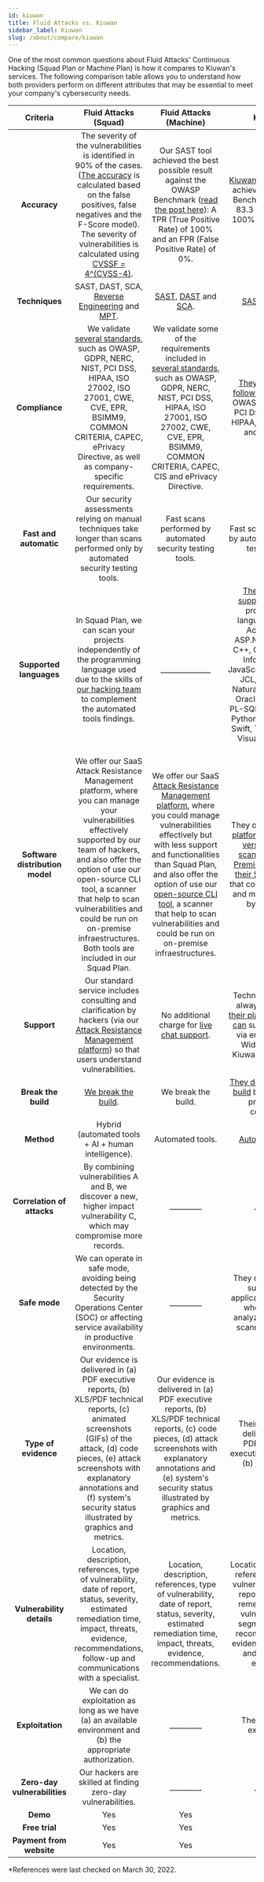 ```yaml
---
id: kiuwan
title: Fluid Attacks vs. Kiuwan
sidebar_label: Kiuwan
slug: /about/compare/kiuwan
---
```


One of the most common questions
about Fluid Attacks' Continuous Hacking
(Squad Plan or Machine Plan)
is how it compares to Kiuwan's services.
The following comparison table
allows you to understand
how both providers perform on different attributes
that may be essential to meet your company's cybersecurity needs.

|           **Criteria**          |                                                                                                                                                                  **Fluid Attacks (Squad)**                                                                                                                                                                  |                                                                                                                                                                                                                   **Fluid Attacks (Machine)**                                                                                                                                                                                                                   |                                                                                                                                                                                             **Kiuwan***                                                                                                                                                                                            |
|:-------------------------------:|:----------------------------------------------------------------------------------------------------------------------------------------------------------------------------------------------------------------------------------------------------------------------------------------------------------------------------------------------------------:|:-------------------------------------------------------------------------------------------------------------------------------------------------------------------------------------------------------------------------------------------------------------------------------------------------------------------------------------------------------------------------------------------------------------------------------------------------------------:|:-------------------------------------------------------------------------------------------------------------------------------------------------------------------------------------------------------------------------------------------------------------------------------------------------------------------------------------------------------------------------------------------------:|
| **Accuracy**                   | The severity of the vulnerabilities is identified in 90% of the cases. ([The accuracy](/about/sla/accuracy/) is calculated based on the false positives, false negatives and the F-Score model). The severity of vulnerabilities is calculated using [CVSSF = 4^(CVSS-4)](/about/faq/#adjustment-by-severity).                                             | Our SAST tool achieved the best possible result against the OWASP Benchmark ([read the post here](https://fluidattacks.com/blog/owasp-benchmark-fluid-attacks/)): A TPR (True Positive Rate) of 100% and an FPR (False Positive Rate) of 0%.                                                                                                                                                                                                                  | [Kiuwan Code Security](https://www.kiuwan.com/blog/owasp-benchmark-diy/) achieved an OWASP Benchmark score of 83.3 with a TPR of 100% and an FPR of 16.7%.                                                                                                                                                                                                                                        |
| **Techniques**                  | SAST, DAST, SCA, [Reverse Engineering](https://fluidattacks.com/categories/re/) and [MPT](https://fluidattacks.com/categories/re/).                                                                                                                                                                                                                        | [SAST](https://fluidattacks.com/categories/sast/), [DAST](https://fluidattacks.com/categories/dast/) and [SCA](https://fluidattacks.com/categories/sca/).                                                                                                                                                                                                                                                                                                     | [SAST](https://www.kiuwan.com/code-security-sast/) and [SCA](https://www.kiuwan.com/insights-open-source/).                                                                                                                                                                                                                                                                                       |
| **Compliance**                  | We validate [several standards](https://docs.fluidattacks.com/criteria/compliance/), such as OWASP, GDPR, NERC, NIST, PCI DSS,  HIPAA, ISO 27002, ISO 27001, CWE, CVE, EPR, BSIMM9, COMMON CRITERIA, CAPEC, ePrivacy Directive, as well as company-specific requirements.                                                                                  | We validate some of the requirements included in [several standards](https://docs.fluidattacks.com/criteria/compliance/), such as OWASP, GDPR, NERC, NIST, PCI DSS, HIPAA, ISO 27001, ISO 27002, CWE, CVE, EPR, BSIMM9, COMMON CRITERIA, CAPEC, CIS and ePrivacy Directive.                                                                                                                                                                                   | [They validate the following standards:](https://www.kiuwan.com/blog/security-standards-in-software-development/) OWASP, NIST, CWE, PCI DSS, MISRA-C, HIPAA, WASC, BIZEC and SEI CERT.                                                                                                                                                                                                            |
| **Fast and automatic**          | Our security assessments relying on manual techniques take longer than scans performed only by automated security testing tools.                                                                                                                                                                                                                           | Fast scans performed by automated security testing tools.                                                                                                                                                                                                                                                                                                                                                                                                     | Fast scans performed by automated security testing tools.                                                                                                                                                                                                                                                                                                                                         |
| **Supported languages**         | In Squad Plan, we can scan your projects independently of the programming language used due to the skills of [our hacking team](https://fluidattacks.com/solutions/penetration-testing/) to complement the automated tools findings.                                                                                                                       | ______________                                                                                                                                                                                                                                                                                                                                                                                                                                                | [Their solutions support](https://www.kiuwan.com/docs/pages/viewpage.action?pageId=17727588) following programming languages: ABAP, ActionScript, ASP.NET, C, Cobol, C++, C#, Go, HTML, Informix, Java, JavaScript/TypeScript, JCL, JSP, Kotlin, Natural, Objective C, OracleForms, PHP, PL-SQL, PowerScript, Python, RPG4, Scala, Swift, Transact-SQL, VisualBasic 6 and VB.Net.                 |
| **Software distribution model** | We offer our SaaS Attack Resistance Management platform, where you can manage your vulnerabilities effectively supported by our team of hackers, and also offer the option of use our open-source CLI tool, a scanner that help to scan vulnerabilities and could be run on on-premise infraestructures. Both tools are included in our Squad Plan.        | We offer our SaaS [Attack Resistance Management platform](https://docs.fluidattacks.com/machine/web/arm), where you could manage vulnerabilities effectively but with less support and functionalities than Squad Plan, and also offer the option of use our [open-source CLI tool](https://docs.fluidattacks.com/machine/scanner/plans/foss), a scanner that help to scan vulnerabilities and could be run on on-premise infraestructures.                   | They offer their [SaaS platform](https://www.kiuwan.com/docs/display/K5/Kiuwan+Cloud+Analyzer), also a [local version of their scanner](https://www.kiuwan.com/docs/display/K5/Kiuwan+Local+Analyzer) and [On-Premises version of their SaaS platform](https://www.kiuwan.com/docs/display/K5/Kiuwan+On-Premises+Distributed+Version) that could be installed and managed totally by the client.  |
| **Support**                     | Our standard service includes consulting and clarification by hackers (via our [Attack Resistance Management platform](https://docs.fluidattacks.com/machine/web/arm)) so that users understand vulnerabilities.                                                                                                                                           | No additional charge for [live chat support](/machine/web/support/live-chat).                                                                                                                                                                                                                                                                                                                                                                                 | Technical support is always included [in their plans](https://www.kiuwan.com/pricing/). [Customers can](https://www.kiuwan.com/docs/display/K5/Kiuwan+Technical+Support+Guide) submit requests via email, the Help Widget, and the Kiuwan Help Center.                                                                                                                                            |
| **Break the build**             | [We break the build](https://fluidattacks.com/solutions/devsecops/).                                                                                                                                                                                                                                                                                       | We break the build.                                                                                                                                                                                                                                                                                                                                                                                                                                           | [They do not break the build](https://www.kiuwan.com/press-releases/) but only report problematic conditions.                                                                                                                                                                                                                                                                                     |
| **Method**                      | Hybrid (automated tools + AI + human   intelligence).                                                                                                                                                                                                                                                                                                      | Automated tools.                                                                                                                                                                                                                                                                                                                                                                                                                                              | [Automated tools](https://www.kiuwan.com/insights-open-source/).                                                                                                                                                                                                                                                                                                                                  |
| **Correlation of attacks**      | By combining vulnerabilities A and B, we discover a new, higher impact vulnerability C, which may compromise more records.                                                                                                                                                                                                                                 | _________                                                                                                                                                                                                                                                                                                                                                                                                                                                     | _________                                                                                                                                                                                                                                                                                                                                                                                         |
| **Safe mode**                   | We can operate in safe mode, avoiding being detected by the Security Operations Center (SOC) or affecting service availability in productive environments.                                                                                                                                                                                                 | _________                                                                                                                                                                                                                                                                                                                                                                                                                                                     | They do not need to suspend the application's service, whose code is analyzed during the scanning process.                                                                                                                                                                                                                                                                                        |
| **Type of evidence**            | Our evidence is delivered in (a) PDF executive reports, (b) XLS/PDF technical reports, (c) animated screenshots (GIFs) of the attack, (d) code pieces, (e) attack screenshots with explanatory annotations and (f) system's security status illustrated by graphics and metrics.                                                                           | Our evidence is delivered in (a) PDF executive reports, (b) XLS/PDF technical reports, (c) code pieces, (d) attack screenshots with explanatory annotations and (e) system's security status illustrated by graphics and metrics.                                                                                                                                                                                                                             | Their evidence is delivered in (a) PDF/XML/CSV executive reports and (b) [customized reports](https://www.kiuwan.com/docs/display/K5/Getting+Started+with+Kiuwan).                                                                                                                                                                                                                             |
| **Vulnerability details**       | Location, description, references, type of vulnerability, date of report, status, severity, estimated remediation time, impact, threats, evidence, recommendations, follow-up and communications with a specialist.                                                                                                                                        | Location, description, references, type of vulnerability, date of report, status, severity, estimated remediation time, impact, threats, evidence, recommendations.                                                                                                                                                                                                                                                                                           | Location, description, references, type of vulnerability, date of report, estimated remediation time, vulnerable code segment, threats, recommendations, evidence, vulnerable and fixed code examples.                                                                                                                                                                                            |
| **Exploitation**                | We can do exploitation as long as we have (a) an available environment and (b) the appropriate authorization.                                                                                                                                                                                                                                              | _________                                                                                                                                                                                                                                                                                                                                                                                                                                                     | They cannot do exploitation.                                                                                                                                                                                                                                                                                                                                                                      |
| **Zero-day vulnerabilities**    | Our hackers are skilled at finding zero-day vulnerabilities.                                                                                                                                                                                                                                                                                               | _________                                                                                                                                                                                                                                                                                                                                                                                                                                                     | _________                                                                                                                                                                                                                                                                                                                                                                                         |
|           **Demo**           | Yes                                                                                                                                                                                                                                                                                                                                                        | Yes                                                                                                                                                                                                                                                                                                                                                                                                                                                           | No                                                                                                                                                                                                                                                                                                                                                                                                |
|        **Free trial**        | Yes                                                                                                                                                                                                                                                                                                                                                        | Yes                                                                                                                                                                                                                                                                                                                                                                                                                                                           | Yes                                                                                                                                                                                                                                                                                                                                                                                               |
|   **Payment from website**   | Yes                                                                                                                                                                                                                                                                                                                                                        | Yes                                                                                                                                                                                                                                                                                                                                                                                                                                                           | Yes                                                                                                                                                                                                                                                                                                                                                                                               |

*References were last checked on March 30, 2022.
